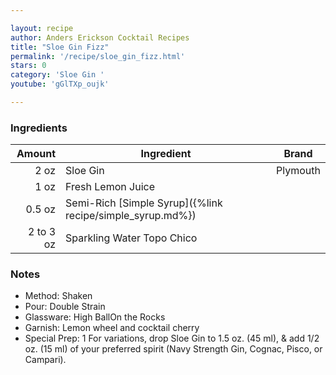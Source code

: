 ```yaml
---

layout: recipe
author: Anders Erickson Cocktail Recipes
title: "Sloe Gin Fizz"
permalink: '/recipe/sloe_gin_fizz.html'
stars: 0
category: 'Sloe Gin '
youtube: 'gGlTXp_oujk'

---
```


### Ingredients

|  Amount  | Ingredient               | Brand          |
| --------: | --------------------------------------------------------- | -------- |
|      2 oz | Sloe Gin                                                  | Plymouth |
|      1 oz | Fresh Lemon Juice                                         |
|    0.5 oz | Semi-Rich [Simple Syrup]({%link recipe/simple_syrup.md%}) |
| 2 to 3 oz | Sparkling Water Topo Chico                                |

### Notes

- Method: Shaken
- Pour: Double Strain
- Glassware: High BallOn the Rocks
- Garnish: Lemon wheel and cocktail cherry
- Special Prep: 1 For variations, drop Sloe Gin to 1.5 oz. (45 ml), & add 1/2 oz. (15 ml) of your preferred spirit (Navy Strength Gin, Cognac, Pisco, or Campari).

